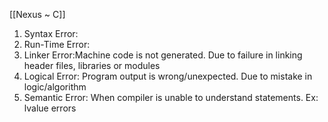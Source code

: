 [[Nexus ~ C]]
1. Syntax Error:
2. Run-Time Error:
3. Linker Error:Machine code is not generated. Due to failure in linking header files, libraries or modules
4. Logical Error: Program output is wrong/unexpected. Due to mistake in logic/algorithm
5. Semantic Error: When compiler is unable to understand statements. Ex: lvalue errors